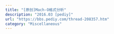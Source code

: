 ```yaml
---
title: "[原创]Mach-O格式分析"
description: "2016.03 [pediy]"
url: "https://bbs.pediy.com/thread-208357.htm"
category: "Miscellaneous"
---
```


